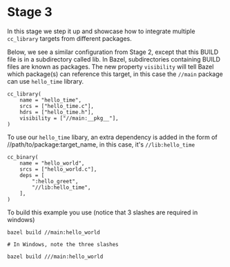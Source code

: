 # Stage 3

In this stage we step it up and showcase how to integrate multiple ```cc_library``` targets from different packages.

Below, we see a similar configuration from Stage 2, except that this BUILD file is in a subdirectory called lib. In Bazel, subdirectories containing BUILD files are known as packages. The new property ```visibility``` will tell Bazel which package(s) can reference this target, in this case the ```//main``` package can use ```hello_time``` library.

```
cc_library(
    name = "hello_time",
    srcs = ["hello_time.c"],
    hdrs = ["hello_time.h"],
    visibility = ["//main:__pkg__"],
)
```

To use our ```hello_time``` libary, an extra dependency is added in the form of //path/to/package:target_name, in this case, it's ```//lib:hello_time```

```
cc_binary(
    name = "hello_world",
    srcs = ["hello_world.c"],
    deps = [
        ":hello_greet",
        "//lib:hello_time",
    ],
)
```

To build this example you use (notice that 3 slashes are required in windows)
```
bazel build //main:hello_world

# In Windows, note the three slashes

bazel build ///main:hello_world
```

